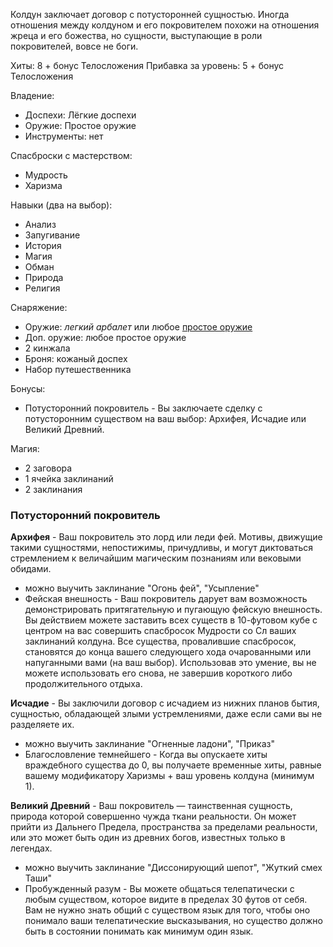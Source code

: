 Колдун заключает договор с потусторонней сущностью. Иногда отношения между колдуном и его покровителем похожи на отношения жреца и его божества, но сущности, выступающие в роли покровителей, вовсе не боги.

Хиты: 8 + бонус Телосложения
Прибавка за уровень: 5 + бонус Телосложения

Владение:
- Доспехи: Лёгкие доспехи
- Оружие: Простое оружие
- Инструменты: нет

Спасброски с мастерством:
- Мудрость
- Харизма

Навыки (два на выбор):
- Анализ
- Запугивание
- История
- Магия
- Обман
- Природа
- Религия

Снаряжение:
- Оружие: *легкий арбалет* или любое [простое оружие](Владение%20оружием)
- Доп. оружие: любое простое оружие
- 2 кинжала
- Броня: кожаный доспех
- Набор путешественника

Бонусы:
- Потусторонний покровитель - Вы заключаете сделку с потусторонним существом на ваш выбор: Архифея, Исчадие или Великий Древний.

Магия:
- 2 заговора
- 1 ячейка заклинаний
- 2 заклинания

### Потусторонний покровитель

**Архифея** - Ваш покровитель это лорд или леди фей. Мотивы, движущие такими сущностями, непостижимы, причудливы, и могут диктоваться стремлением к величайшим магическим познаниям или вековыми обидами.
- можно выучить заклинание "Огонь фей", "Усыпление"
- Фейская внешность - Ваш покровитель дарует вам возможность демонстрировать притягательную и пугающую фейскую внешность. Вы действием можете заставить всех существ в 10-футовом кубе с центром на вас совершить спасбросок Мудрости со Сл ваших заклинаний колдуна. Все существа, провалившие спасбросок, становятся до конца вашего следующего хода очарованными или напуганными вами (на ваш выбор). Использовав это умение, вы не можете использовать его снова, не завершив короткого либо продолжительного отдыха.

**Исчадие** - Вы заключили договор с исчадием из нижних планов бытия, сущностью, обладающей злыми устремлениями, даже если сами вы не разделяете их.
- можно выучить заклинание "Огненные ладони", "Приказ"
- Благословление темнейшего - Когда вы опускаете хиты враждебного существа до 0, вы получаете временные хиты, равные вашему модификатору Харизмы + ваш уровень колдуна (минимум 1).

**Великий Древний** - Ваш покровитель — таинственная сущность, природа которой совершенно чужда ткани реальности. Он может прийти из Дальнего Предела, пространства за пределами реальности, или это может быть один из древних богов, известных только в легендах.
- можно выучить заклинание "Диссонирующий шепот", "Жуткий смех Таши"
- Пробужденный разум - Вы можете общаться телепатически с любым существом, которое видите в пределах 30 футов от себя. Вам не нужно знать общий с существом язык для того, чтобы оно понимало ваши телепатические высказывания, но существо должно быть в состоянии понимать как минимум один язык.